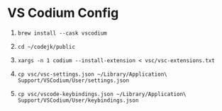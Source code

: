 # VS Codium Config

1. `brew install --cask vscodium`

2. `cd ~/codejk/public`

3. `xargs -n 1 codium --install-extension < vsc/vsc-extensions.txt `

4. `cp vsc/vsc-settings.json ~/Library/Application\ Support/VSCodium/User/settings.json`

5. `cp vsc/vscode-keybindings.json ~/Library/Application\ Support/VSCodium/User/keybindings.json`
